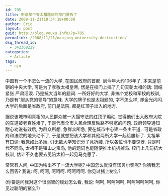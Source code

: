 ```yaml
---
id: 705
title: 听说那个有太祖题词的校门要拆了
date: 2008-11-21T18:34:18+00:00
author: Eric
layout: post
guid: http://blog.youxu.info/?p=705
permalink: /2008/11/21/nanjing-university-destruction/
dsq_thread_id:
  - 342368229
categories:
  - Article
tags:
  - nju
---
```

中国有一个不怎么一流的大学, 在国民政府的首都. 到今年大约106年了. 本来是前朝的中央大学, 可是为了孝敬太祖皇帝, 愣是在校门上搞了几句天朝太祖的话: 团结紧张 严肃活泼. 乃是抗大当年的题词. 一所好好的大学, 非搞个党校和军校的校训, 乃是有&#8221;服从党的领导&#8221;的意味. 大学的牌子也是太祖题的, 字不怎么样, 却金光闪闪. 大学的后面是省政府, 前门是法院. 都是红顶子出入的地方.

据说该城市明真相的人民群众被一大撮守法的红顶子煽动, 觉得他们出入政府大院的车道被老百姓堵了, 于是代表全市人民合理反映路不够宽的问题. 政府领导通知耐心劝说有效后, 为群众所想, 急群众所急, 要在城市中心建一条主干道.  可是省政府和法院的地头动不了, 于是就想把该大学和其他两所大学一起给腰斩了. 太祖早有口谕: 我党如此多娇, 引无数大学知识分子竞折腰. 所以各位也不要惊讶. 只是时代不同鸟, 太祖不是镇山之宝鸟, 他的题词也能随便推土机拆掉鸟. 校门上几句抗大校训, 估计不久也要去见陪太祖一起见马克思了.

常常有人问, 中国为啥出不了一流大学呢? 中国怎么就没有诺贝尔奖呢? 你猜我怎么回答? 我说: 呵, 呵呵, 呵呵呵. 呵呵呵呵. 你见过猪上树么?

(你要是问我对这个很弱智的规划怎么看, 我说: 呵呵, 呵呵呵呵, 呵呵呵呵呵呵, 你见过聪明的猪么?)